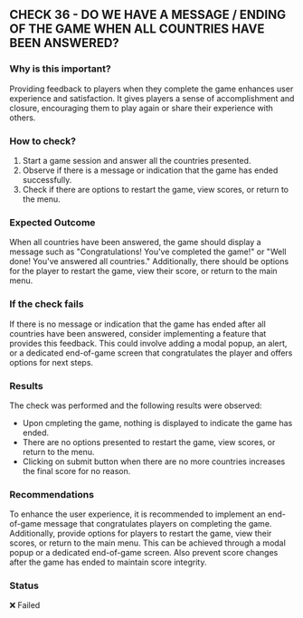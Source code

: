 ## CHECK 36 - DO WE HAVE A MESSAGE / ENDING OF THE GAME WHEN ALL COUNTRIES HAVE BEEN ANSWERED?

### Why is this important?

Providing feedback to players when they complete the game enhances user experience and satisfaction. It gives players a sense of accomplishment and closure, encouraging them to play again or share their experience with others.

### How to check?

1. Start a game session and answer all the countries presented.
2. Observe if there is a message or indication that the game has ended successfully.
3. Check if there are options to restart the game, view scores, or return to the menu.

### Expected Outcome

When all countries have been answered, the game should display a message such as "Congratulations! You've completed the game!" or "Well done! You've answered all countries." Additionally, there should be options for the player to restart the game, view their score, or return to the main menu.

### If the check fails

If there is no message or indication that the game has ended after all countries have been answered, consider implementing a feature that provides this feedback. This could involve adding a modal popup, an alert, or a dedicated end-of-game screen that congratulates the player and offers options for next steps.

### Results

The check was performed and the following results were observed:

- Upon cmpleting the game, nothing is displayed to indicate the game has ended.
- There are no options presented to restart the game, view scores, or return to the menu.
- Clicking on submit button when there are no more countries increases the final score for no reason.

### Recommendations

To enhance the user experience, it is recommended to implement an end-of-game message that congratulates players on completing the game. Additionally, provide options for players to restart the game, view their scores, or return to the main menu. This can be achieved through a modal popup or a dedicated end-of-game screen. Also prevent score changes after the game has ended to maintain score integrity.

### Status

❌ Failed
